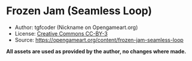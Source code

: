 # Frozen Jam (Seamless Loop)

- Author: tgfcoder (Nickname on Opengameart.org)
- License: [Creative Commons CC-BY-3](http://creativecommons.org/licenses/by/3.0/)
- Source: https://opengameart.org/content/frozen-jam-seamless-loop

**All assets are used as provided by the author, no changes where made.**